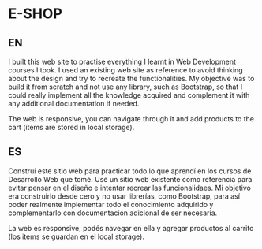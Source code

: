 # E-SHOP
## EN
I built this web site to practise everything I learnt in Web Development courses I took. I used an existing web site as reference to avoid thinking about the design and try to recreate the functionalities.
My objective was to build it from scratch and not use any library, such as Bootstrap, so that I could really implement all the knowledge acquired and complement it with any additional documentation if needed.

The web is responsive, you can navigate through it and add products to the cart (items are stored in local storage).

## ES
Construí este sitio web para practicar todo lo que aprendí en los cursos de Desarrollo Web que tomé. Usé un sitio web existente como referencia para evitar pensar en el diseño e intentar recrear las funcionalidaes.
Mi objetivo era construirlo desde cero y no usar librerías, como Bootstrap, para así poder realmente implementar todo el conocimiento adquirido y complementarlo con documentación adicional de ser necesaria. 

La web es responsive, podés navegar en ella y agregar productos al carrito (los items se guardan en el local storage).
